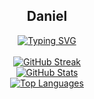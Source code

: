 <div align="center">
  <h2>Daniel</h2>

  <a href="https://github.com/doanthai161">
    <div align="center">
      <img src="https://readme-typing-svg.demolab.com?font=Fira+Code&pause=1000&color=F7F7F7&width=535&lines=Backend+and+AI/ML+Developer;Building+scalable+systems+and+AI+models;Passionate+about+data%2C+algorithms%2C+and+automation;Always+learning%2C+building%2C+and+optimizing" alt="Typing SVG" />
    </div>
  </a>

  <br />

  <a href="https://github.com/doanthai161">
    <img src="https://streak-stats.demolab.com?user=doanthai161&theme=highcontrast&card_width=535" alt="GitHub Streak" />
  </a>

  <br />

  <a href="https://github.com/doanthai161">
    <img src="https://github-readme-stats.vercel.app/api?username=doanthai161&show_icons=true&theme=highcontrast" alt="GitHub Stats" />
  </a>

  <br />

  <a href="https://github.com/doanthai161">
    <img src="https://github-readme-stats.vercel.app/api/top-langs/?username=doanthai161&layout=compact&theme=highcontrast" alt="Top Languages" />
  </a>
</div>

